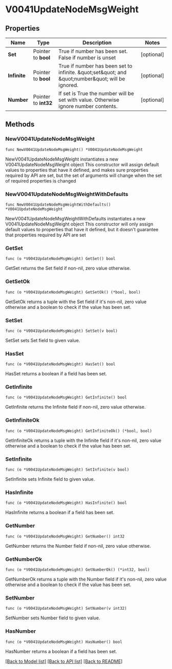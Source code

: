 # V0041UpdateNodeMsgWeight

## Properties

Name | Type | Description | Notes
------------ | ------------- | ------------- | -------------
**Set** | Pointer to **bool** | True if number has been set. False if number is unset | [optional] 
**Infinite** | Pointer to **bool** | True if number has been set to infinite. \&quot;set\&quot; and \&quot;number\&quot; will be ignored. | [optional] 
**Number** | Pointer to **int32** | If set is True the number will be set with value. Otherwise ignore number contents. | [optional] 

## Methods

### NewV0041UpdateNodeMsgWeight

`func NewV0041UpdateNodeMsgWeight() *V0041UpdateNodeMsgWeight`

NewV0041UpdateNodeMsgWeight instantiates a new V0041UpdateNodeMsgWeight object
This constructor will assign default values to properties that have it defined,
and makes sure properties required by API are set, but the set of arguments
will change when the set of required properties is changed

### NewV0041UpdateNodeMsgWeightWithDefaults

`func NewV0041UpdateNodeMsgWeightWithDefaults() *V0041UpdateNodeMsgWeight`

NewV0041UpdateNodeMsgWeightWithDefaults instantiates a new V0041UpdateNodeMsgWeight object
This constructor will only assign default values to properties that have it defined,
but it doesn't guarantee that properties required by API are set

### GetSet

`func (o *V0041UpdateNodeMsgWeight) GetSet() bool`

GetSet returns the Set field if non-nil, zero value otherwise.

### GetSetOk

`func (o *V0041UpdateNodeMsgWeight) GetSetOk() (*bool, bool)`

GetSetOk returns a tuple with the Set field if it's non-nil, zero value otherwise
and a boolean to check if the value has been set.

### SetSet

`func (o *V0041UpdateNodeMsgWeight) SetSet(v bool)`

SetSet sets Set field to given value.

### HasSet

`func (o *V0041UpdateNodeMsgWeight) HasSet() bool`

HasSet returns a boolean if a field has been set.

### GetInfinite

`func (o *V0041UpdateNodeMsgWeight) GetInfinite() bool`

GetInfinite returns the Infinite field if non-nil, zero value otherwise.

### GetInfiniteOk

`func (o *V0041UpdateNodeMsgWeight) GetInfiniteOk() (*bool, bool)`

GetInfiniteOk returns a tuple with the Infinite field if it's non-nil, zero value otherwise
and a boolean to check if the value has been set.

### SetInfinite

`func (o *V0041UpdateNodeMsgWeight) SetInfinite(v bool)`

SetInfinite sets Infinite field to given value.

### HasInfinite

`func (o *V0041UpdateNodeMsgWeight) HasInfinite() bool`

HasInfinite returns a boolean if a field has been set.

### GetNumber

`func (o *V0041UpdateNodeMsgWeight) GetNumber() int32`

GetNumber returns the Number field if non-nil, zero value otherwise.

### GetNumberOk

`func (o *V0041UpdateNodeMsgWeight) GetNumberOk() (*int32, bool)`

GetNumberOk returns a tuple with the Number field if it's non-nil, zero value otherwise
and a boolean to check if the value has been set.

### SetNumber

`func (o *V0041UpdateNodeMsgWeight) SetNumber(v int32)`

SetNumber sets Number field to given value.

### HasNumber

`func (o *V0041UpdateNodeMsgWeight) HasNumber() bool`

HasNumber returns a boolean if a field has been set.


[[Back to Model list]](../README.md#documentation-for-models) [[Back to API list]](../README.md#documentation-for-api-endpoints) [[Back to README]](../README.md)



